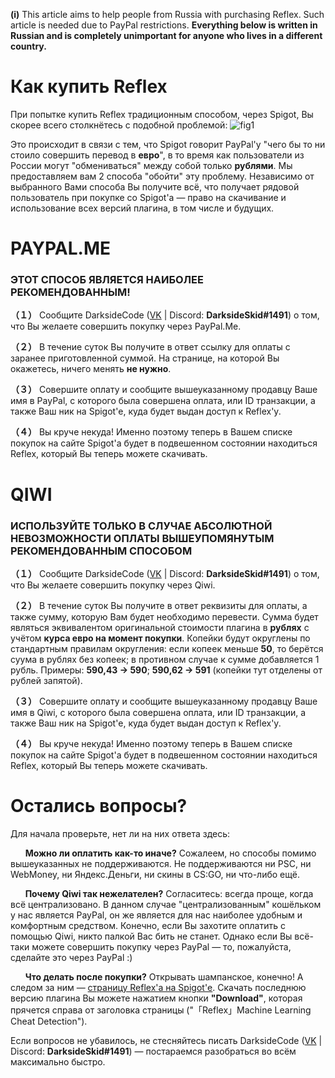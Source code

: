 **(i)** This article aims to help people from Russia with purchasing Reflex. Such article is needed due to PayPal restrictions.
**Everything below is written in Russian and is completely unimportant for anyone who lives in a different country.**


# Как купить Reflex
При попытке купить Reflex традиционным способом, через Spigot, Вы скорее всего столкнётесь с подобной проблемой:
![fig1](https://sc.reflex.rip/MQuV.png)


Это происходит в связи с тем, что Spigot говорит PayPal'у "чего бы то ни стоило совершить перевод в **евро**", в то время как пользователи из России могут "обмениваться" между собой только **рублями**.
Мы предоставляем вам 2 способа "обойти" эту проблему. Независимо от выбранного Вами способа Вы получите всё, что получает рядовой пользователь при покупке со Spigot'а — право на скачивание и использование всех версий плагина, в том числе и будущих.


# PAYPAL.ME
### ЭТОТ СПОСОБ ЯВЛЯЕТСЯ НАИБОЛЕЕ РЕКОМЕНДОВАННЫМ!
**（１）** Сообщите DarksideCode ([VK](https://vk.com/darksidecode) | Discord: **DarksideSkid#1491**) о том, что Вы желаете совершить покупку через PayPal.Me.

**（２）** В течение суток Вы получите в ответ ссылку для оплаты с заранее приготовленной суммой. На странице, на которой Вы окажетесь, ничего менять **не нужно**.

**（３）** Совершите оплату и сообщите вышеуказанному продавцу Ваше имя в PayPal, с которого была совершена оплата, или ID транзакции, а также Ваш ник на Spigot'е, куда будет выдан доступ к Reflex'у.

**（４）** Вы круче некуда! Именно поэтому теперь в Вашем списке покупок на сайте Spigot'а будет в подвешенном состоянии находиться Reflex, который Вы теперь можете скачивать.


# QIWI
### ИСПОЛЬЗУЙТЕ ТОЛЬКО В СЛУЧАЕ АБСОЛЮТНОЙ НЕВОЗМОЖНОСТИ ОПЛАТЫ ВЫШЕУПОМЯНУТЫМ РЕКОМЕНДОВАННЫМ СПОСОБОМ
**（１）** Сообщите DarksideCode ([VK](https://vk.com/darksidecode) | Discord: **DarksideSkid#1491**) о том, что Вы желаете совершить покупку через Qiwi.

**（２）** В течение суток Вы получите в ответ реквизиты для оплаты, а также сумму, которую Вам будет необходимо перевести. Сумма будет являться эквивалентом оригинальной стоимости плагина в **рублях** с учётом **курса евро на момент покупки**. Копейки будут округлены по стандартным правилам округления: если копеек меньше **50**, то берётся суума в рублях без копеек; в противном случае к сумме добавляется 1 рубль. Примеры: **590,43 → 590**; **590,62 → 591** (копейки тут отделены от рублей запятой).

**（３）** Совершите оплату и сообщите вышеуказанному продавцу Ваше имя в Qiwi, с которого была совершена оплата, или ID транзакции, а также Ваш ник на Spigot'е, куда будет выдан доступ к Reflex'у.

**（４）** Вы круче некуда! Именно поэтому теперь в Вашем списке покупок на сайте Spigot'а будет в подвешенном состоянии находиться Reflex, который Вы теперь можете скачивать.


# Остались вопросы?
Для начала проверьте, нет ли на них ответа здесь:


&nbsp;&nbsp;&nbsp;&nbsp;&nbsp;&nbsp;**Можно ли оплатить как-то иначе?** Сожалеем, но способы помимо вышеуказанных не поддерживаются. Не поддерживаются ни PSC, ни WebMoney, ни Яндекс.Деньги, ни скины в CS:GO, ни что-либо ещё.


&nbsp;&nbsp;&nbsp;&nbsp;&nbsp;&nbsp;**Почему Qiwi так нежелателен?** Согласитесь: всегда проще, когда всё централизовано. В данном случае "централизованным" кошёльком у нас является PayPal, он же является для нас наиболее удобным и комфортным средством. Конечно, если Вы захотите оплатить с помощью Qiwi, никто палкой Вас бить не станет. Однако если Вы всё-таки можете совершить покупку через PayPal — то, пожалуйста, сделайте это через PayPal :)


&nbsp;&nbsp;&nbsp;&nbsp;&nbsp;&nbsp;**Что делать после покупки?** Открывать шампанское, конечно! А следом за ним — [страницу Reflex'а на Spigot'е](https://g.reflex.rip/spigot). Скачать последнюю версию плагина Вы можете нажатием кнопки **"Download"**, которая прячется справа от заголовка страницы ("「Reflex」Machine Learning Cheat Detection").


Если вопросов не убавилось, не стесняйтесь писать DarksideCode ([VK](https://vk.com/darksidecode) | Discord: **DarksideSkid#1491**) — постараемся разобраться во всём максимально быстро.
